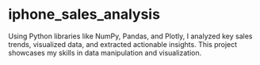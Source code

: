 # iphone_sales_analysis
Using Python libraries like NumPy, Pandas, and Plotly, I analyzed key sales trends, visualized data, and extracted actionable insights. This project showcases my skills in data manipulation and visualization.
